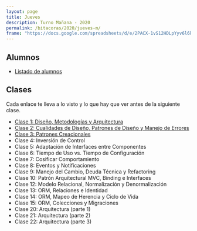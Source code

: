 ```yaml
---
layout: page
title: Jueves
description: Turno Mañana - 2020
permalink: /bitacoras/2020/jueves-m/
frame: "https://docs.google.com/spreadsheets/d/e/2PACX-1vS12HDLpYyv6l6key4DqciaaN8DK1a8vv4ZlDFrtXAA2eEwCoEtkwMHO8bBtwc1eCEdLSXDH5d0uFo4/pubhtml?gid=0&single=true"
---
```

## Alumnos
- [Listado de alumnos](https://docs.google.com/spreadsheets/d/1d9xtcls6Vfrst49C8MwJaGaaQOk3OtDfuA-LK6JyU1M)

## Clases

Cada enlace te lleva a lo visto y lo que hay que ver antes de la siguiente clase.
- [Clase 1: Diseño, Metodologías y Arquitectura]({{site.baseurl}}/bitacoras/2020/jueves-m/clase-01)
- [Clase 2: Cualidades de Diseño, Patrones de Diseño y Manejo de Errores]({{site.baseurl}}/bitacoras/2020/jueves-m/clase-02)
- [Clase 3: Patrones Creacionales]({{site.baseurl}}/bitacoras/2020/jueves-m/clase-03)
- Clase 4: Inversión de Control <!-- ({{site.baseurl}}/bitacoras/2020/viernes-n/clase-04) -->
- Clase 5: Adaptación de Interfaces entre Componentes <!-- ({{site.baseurl}}/bitacoras/2020/viernes-n/clase-05) -->
- Clase 6: Tiempo de Uso vs. Tiempo de Configuración <!-- ({{site.baseurl}}/bitacoras/2020/viernes-n/clase-06) -->
- Clase 7: Cosificar Comportamiento <!-- ({{site.baseurl}}/bitacoras/2020/viernes-n/clase-07) -->
- Clase 8: Eventos y Notificaciones <!-- ({{site.baseurl}}/bitacoras/2020/viernes-n/clase-08) -->
- Clase 9: Manejo del Cambio, Deuda Técnica y Refactoring <!-- ({{site.baseurl}}/bitacoras/2020/viernes-n/clase-09) -->
- Clase 10: Patrón Arquitectural MVC, Binding e Interfaces <!-- ({{site.baseurl}}/bitacoras/2020/viernes-n/clase-10) -->
- Clase 12: Modelo Relacional, Normalización y Denormalización <!-- ({{site.baseurl}}/bitacoras/2020/viernes-n/clase-12) -->
- Clase 13: ORM, Relaciones e Identidad <!-- ({{site.baseurl}}/bitacoras/2020/viernes-n/clase-13) -->
- Clase 14: ORM, Mapeo de Herencia y Ciclo de Vida <!-- ({{site.baseurl}}/bitacoras/2020/viernes-n/clase-14) -->
- Clase 15: ORM, Colecciones y Migraciones <!-- ({{site.baseurl}}/bitacoras/2020/viernes-n/clase-15) -->
- Clase 20: Arquitectura (parte 1) <!-- ({{site.baseurl}}/bitacoras/2020/viernes-n/clase-20) -->
- Clase 21: Arquitectura (parte 2) <!-- ({{site.baseurl}}/bitacoras/2020/viernes-n/clase-21) -->
- Clase 22: Arquitectura (parte 3) <!-- ({{site.baseurl}}/bitacoras/2020/viernes-n/clase-22) -->
